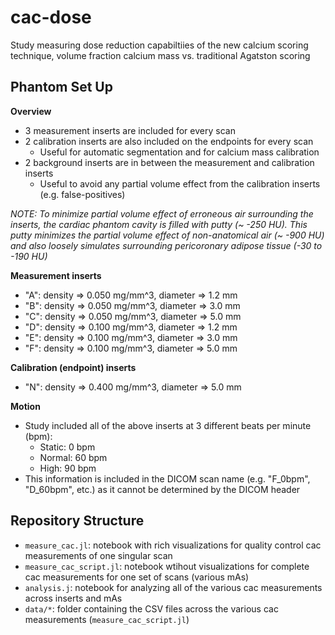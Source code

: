 # cac-dose
Study measuring dose reduction capabiltiies of the new calcium scoring technique, volume fraction calcium mass vs. traditional Agatston scoring

## Phantom Set Up
**Overview**
- 3 measurement inserts are included for every scan
- 2 calibration inserts are also included on the endpoints for every scan
  - Useful for automatic segmentation and for calcium mass calibration
- 2 background inserts are in between the measurement and calibration inserts
  - Useful to avoid any partial volume effect from the calibration inserts (e.g. false-positives)

*NOTE: To minimize partial volume effect of erroneous air surrounding the inserts, the cardiac phantom cavity is filled with putty (~ -250 HU). This putty minimizes the partial volume effect of non-anatomical air (~ -900 HU) and also loosely simulates surrounding pericoronary adipose tissue (-30 to -190 HU)*

**Measurement inserts**
- "A": density => 0.050 mg/mm^3, diameter => 1.2 mm
- "B": density => 0.050 mg/mm^3, diameter => 3.0 mm
- "C": density => 0.050 mg/mm^3, diameter => 5.0 mm
- "D": density => 0.100 mg/mm^3, diameter => 1.2 mm
- "E": density => 0.100 mg/mm^3, diameter => 3.0 mm
- "F": density => 0.100 mg/mm^3, diameter => 5.0 mm

**Calibration (endpoint) inserts**
- "N": density => 0.400 mg/mm^3, diameter => 5.0 mm

**Motion**
- Study included all of the above inserts at 3 different beats per minute (bpm):
  - Static: 0 bpm
  - Normal: 60 bpm
  - High: 90 bpm
- This information is included in the DICOM scan name (e.g. "F_0bpm", "D_60bpm", etc.) as it cannot be determined by the DICOM header

## Repository Structure
- `measure_cac.jl`: notebook with rich visualizations for quality control cac measurements of one singular scan
- `measure_cac_script.jl`: notebook wtihout visualizations for complete cac measurements for one set of scans (various mAs)
- `analysis.j`: notebook for analyzing all of the various cac measurements across inserts and mAs
- `data/*`: folder containing the CSV files across the various cac measurements (`measure_cac_script.jl`)